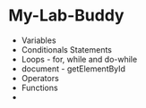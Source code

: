 # My-Lab-Buddy

- Variables
- Conditionals Statements
- Loops - for, while and do-while
- document - getElementById
- Operators
- Functions
- 
